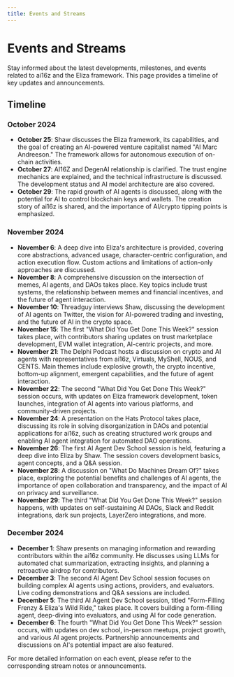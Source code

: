 ```yaml
---
title: Events and Streams
---
```


# Events and Streams

Stay informed about the latest developments, milestones, and events related to ai16z and the Eliza framework. This page provides a timeline of key updates and announcements.

## Timeline

### October 2024

- **October 25**: Shaw discusses the Eliza framework, its capabilities, and the goal of creating an AI-powered venture capitalist named "AI Marc Andreeson." The framework allows for autonomous execution of on-chain activities.
- **October 27**: AI16Z and DegenAI relationship is clarified. The trust engine mechanics are explained, and the technical infrastructure is discussed. The development status and AI model architecture are also covered.
- **October 29**: The rapid growth of AI agents is discussed, along with the potential for AI to control blockchain keys and wallets. The creation story of ai16z is shared, and the importance of AI/crypto tipping points is emphasized.

### November 2024

- **November 6**: A deep dive into Eliza's architecture is provided, covering core abstractions, advanced usage, character-centric configuration, and action execution flow. Custom actions and limitations of action-only approaches are discussed.
- **November 8**: A comprehensive discussion on the intersection of memes, AI agents, and DAOs takes place. Key topics include trust systems, the relationship between memes and financial incentives, and the future of agent interaction.
- **November 10**: Threadguy interviews Shaw, discussing the development of AI agents on Twitter, the vision for AI-powered trading and investing, and the future of AI in the crypto space.
- **November 15**: The first "What Did You Get Done This Week?" session takes place, with contributors sharing updates on trust marketplace development, EVM wallet integration, AI-centric projects, and more.
- **November 21**: The Delphi Podcast hosts a discussion on crypto and AI agents with representatives from ai16z, Virtuals, MyShell, NOUS, and CENTS. Main themes include explosive growth, the crypto incentive, bottom-up alignment, emergent capabilities, and the future of agent interaction.
- **November 22**: The second "What Did You Get Done This Week?" session occurs, with updates on Eliza framework development, token launches, integration of AI agents into various platforms, and community-driven projects.
- **November 24**: A presentation on the Hats Protocol takes place, discussing its role in solving disorganization in DAOs and potential applications for ai16z, such as creating structured work groups and enabling AI agent integration for automated DAO operations.
- **November 26**: The first AI Agent Dev School session is held, featuring a deep dive into Eliza by Shaw. The session covers development basics, agent concepts, and a Q&A session.
- **November 28**: A discussion on "What Do Machines Dream Of?" takes place, exploring the potential benefits and challenges of AI agents, the importance of open collaboration and transparency, and the impact of AI on privacy and surveillance.
- **November 29**: The third "What Did You Get Done This Week?" session happens, with updates on self-sustaining AI DAOs, Slack and Reddit integrations, dark sun projects, LayerZero integrations, and more.

### December 2024

- **December 1**: Shaw presents on managing information and rewarding contributors within the ai16z community. He discusses using LLMs for automated chat summarization, extracting insights, and planning a retroactive airdrop for contributors.
- **December 3**: The second AI Agent Dev School session focuses on building complex AI agents using actions, providers, and evaluators. Live coding demonstrations and Q&A sessions are included.
- **December 5**: The third AI Agent Dev School session, titled "Form-Filling Frenzy & Eliza's Wild Ride," takes place. It covers building a form-filling agent, deep-diving into evaluators, and using AI for code generation.
- **December 6**: The fourth "What Did You Get Done This Week?" session occurs, with updates on dev school, in-person meetups, project growth, and various AI agent projects. Partnership announcements and discussions on AI's potential impact are also featured.

For more detailed information on each event, please refer to the corresponding stream notes or announcements.
